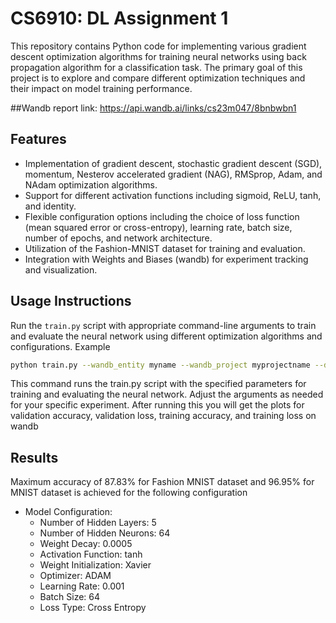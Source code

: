 # CS6910: DL Assignment 1


This repository contains Python code for implementing various gradient descent optimization algorithms for training neural networks using back propagation algorithm for a classification task. The primary goal of this project is to explore and compare different optimization techniques and their impact on model training performance.

##Wandb report link: 
https://api.wandb.ai/links/cs23m047/8bnbwbn1

## Features

- Implementation of gradient descent, stochastic gradient descent (SGD), momentum, Nesterov accelerated gradient (NAG), RMSprop, Adam, and NAdam optimization algorithms.
- Support for different activation functions including sigmoid, ReLU, tanh, and identity.
- Flexible configuration options including the choice of loss function (mean squared error or cross-entropy), learning rate, batch size, number of epochs, and network architecture.
- Utilization of the Fashion-MNIST dataset for training and evaluation.
- Integration with Weights and Biases (wandb) for experiment tracking and visualization.

## Usage Instructions
Run the `train.py` script with appropriate command-line arguments to train and evaluate the neural network using different optimization algorithms and configurations.
Example
```bash
python train.py --wandb_entity myname --wandb_project myprojectname --dataset fashion_mnist --epochs 10 --batch_size 64 --loss cross_entropy --optimizer adam --learning_rate 0.001 --momentum 0.9 --beta 0.9 --beta1 0.9 --beta2 0.999 --epsilon 1e-10 --weight_decay 0.0005 --weight_init Xavier --num_layers 5 --hidden_size 64 --activation ReLU
```
This command runs the train.py script with the specified parameters for training and evaluating the neural network. Adjust the arguments as needed for your specific experiment. After running this you will get the plots for validation accuracy, validation loss, training accuracy, and training loss on wandb

## Results
Maximum accuracy of 87.83% for Fashion MNIST dataset and 96.95% for MNIST dataset is achieved for the following configuration

- Model Configuration:
  - Number of Hidden Layers: 5
  - Number of Hidden Neurons: 64
  - Weight Decay: 0.0005
  - Activation Function: tanh
  - Weight Initialization: Xavier
  - Optimizer: ADAM
  - Learning Rate: 0.001
  - Batch Size: 64
  - Loss Type: Cross Entropy




